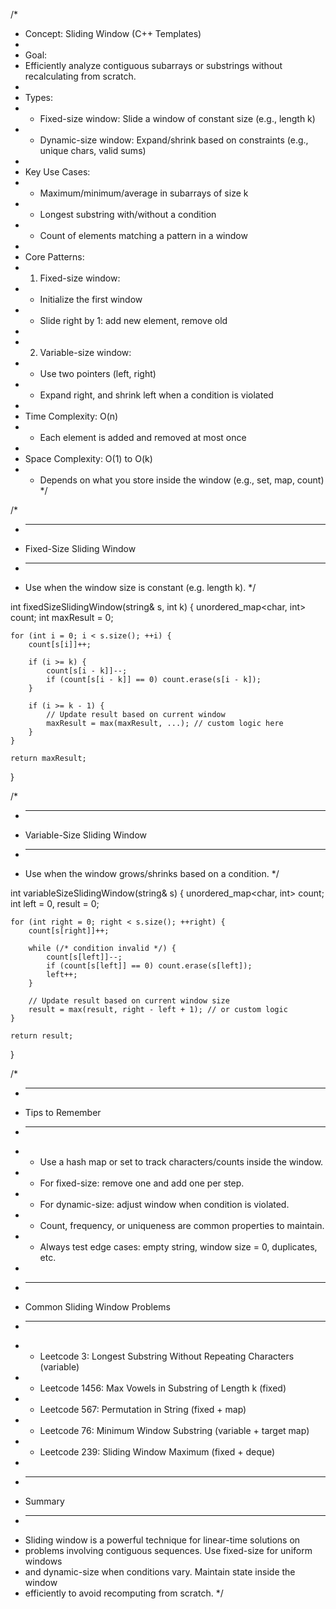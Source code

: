 /*
 * Concept: Sliding Window (C++ Templates)
 *
 * Goal:
 * Efficiently analyze contiguous subarrays or substrings without recalculating from scratch.
 *
 * Types:
 * - Fixed-size window: Slide a window of constant size (e.g., length k)
 * - Dynamic-size window: Expand/shrink based on constraints (e.g., unique chars, valid sums)
 *
 * Key Use Cases:
 * - Maximum/minimum/average in subarrays of size k
 * - Longest substring with/without a condition
 * - Count of elements matching a pattern in a window
 *
 * Core Patterns:
 * 1. Fixed-size window:
 *    - Initialize the first window
 *    - Slide right by 1: add new element, remove old
 *
 * 2. Variable-size window:
 *    - Use two pointers (left, right)
 *    - Expand right, and shrink left when a condition is violated
 *
 * Time Complexity: O(n)
 *   - Each element is added and removed at most once
 *
 * Space Complexity: O(1) to O(k)
 *   - Depends on what you store inside the window (e.g., set, map, count)
 */

/*
 * -------------------------------
 * Fixed-Size Sliding Window
 * -------------------------------
 * Use when the window size is constant (e.g. length k).
 */

int fixedSizeSlidingWindow(string& s, int k) {
    unordered_map<char, int> count;
    int maxResult = 0;

    for (int i = 0; i < s.size(); ++i) {
        count[s[i]]++;

        if (i >= k) {
            count[s[i - k]]--;
            if (count[s[i - k]] == 0) count.erase(s[i - k]);
        }

        if (i >= k - 1) {
            // Update result based on current window
            maxResult = max(maxResult, ...); // custom logic here
        }
    }

    return maxResult;
}

/*
 * -------------------------------
 * Variable-Size Sliding Window
 * -------------------------------
 * Use when the window grows/shrinks based on a condition.
 */

int variableSizeSlidingWindow(string& s) {
    unordered_map<char, int> count;
    int left = 0, result = 0;

    for (int right = 0; right < s.size(); ++right) {
        count[s[right]]++;

        while (/* condition invalid */) {
            count[s[left]]--;
            if (count[s[left]] == 0) count.erase(s[left]);
            left++;
        }

        // Update result based on current window size
        result = max(result, right - left + 1); // or custom logic
    }

    return result;
}

/*
 * -------------------------------
 * Tips to Remember
 * -------------------------------
 * - Use a hash map or set to track characters/counts inside the window.
 * - For fixed-size: remove one and add one per step.
 * - For dynamic-size: adjust window when condition is violated.
 * - Count, frequency, or uniqueness are common properties to maintain.
 * - Always test edge cases: empty string, window size = 0, duplicates, etc.
 *
 * -------------------------------
 * Common Sliding Window Problems
 * -------------------------------
 * - Leetcode 3: Longest Substring Without Repeating Characters (variable)
 * - Leetcode 1456: Max Vowels in Substring of Length k (fixed)
 * - Leetcode 567: Permutation in String (fixed + map)
 * - Leetcode 76: Minimum Window Substring (variable + target map)
 * - Leetcode 239: Sliding Window Maximum (fixed + deque)
 *
 * -------------------------------
 * Summary
 * -------------------------------
 * Sliding window is a powerful technique for linear-time solutions on
 * problems involving contiguous sequences. Use fixed-size for uniform windows
 * and dynamic-size when conditions vary. Maintain state inside the window
 * efficiently to avoid recomputing from scratch.
 */
